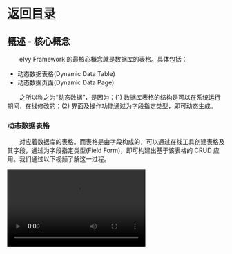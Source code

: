# [返回目录](../README.md)

## [概述](Index.md) - 核心概念  

&emsp;&emsp;eIvy Framework 的最核心概念就是数据库的表格。具体包括：  

* 动态数据表格(Dynamic Data Table)
* 动态数据页面(Dynamic Data Page)

&emsp;&emsp;之所以称之为“动态数据”，是因为：(1) 数据库表格的结构是可以在系统运行期间，在线修改的；(2) 界面及操作功能通过为字段指定类型，即可动态生成。

### 动态数据表格  

&emsp;&emsp;对应着数据库的表格。而表格是由字段构成的，可以通过在线工具创建表格及其字段，通过为字段指定类型(Field Form)，即可构建出基于该表格的 CRUD 应用。我们通过以下视频了解这一过程。  

<video src="Video/2019110201.mp4" width="320" height="180"
controls="controls"></video>
